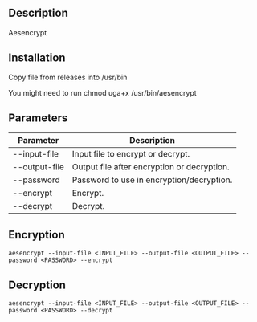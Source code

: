 ## Description
Aesencrypt

## Installation
Copy file from releases into /usr/bin

You might need to run chmod uga+x /usr/bin/aesencrypt

## Parameters
| Parameter      | Description |
| ----------- | ----------- |
| --input-file | Input file to encrypt or decrypt. |
| --output-file | Output file after encryption or decryption. |
| --password | Password to use in encryption/decryption. |
| --encrypt | Encrypt. |
| --decrypt | Decrypt. |

## Encryption
```
aesencrypt --input-file <INPUT_FILE> --output-file <OUTPUT_FILE> --password <PASSWORD> --encrypt
```

## Decryption
```
aesencrypt --input-file <INPUT_FILE> --output-file <OUTPUT_FILE> --password <PASSWORD> --decrypt
```